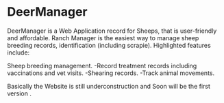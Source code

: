 # DeerManager
DeerManager is a Web Application record for Sheeps, that is user-friendly and affordable. Ranch Manager is the easiest way to manage sheep breeding records, identification (including scrapie). Highlighted features include:

Sheep breeding management.
-Record treatment records including vaccinations and vet visits.
-Shearing records.
-Track animal movements.


Basically the Website is still underconstruction and Soon will be the first version .
